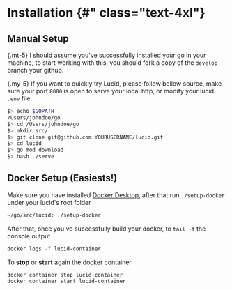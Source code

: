 # Installation {#\" class="text-4xl"}

## Manual Setup

{.mt-5}
I should assume you've successfully installed your go in your machine, to start working with this, you should fork a copy of the `develop` branch your github.

{.my-5}
If you want to quickly try Lucid, please follow bellow source, make sure your port `8080` is open to serve your local http, or modify your lucid `.env` file.

```bash
$> echo $GOPATH
/Users/johndoe/go
$> cd /Users/johndoe/go
$> mkdir src/
$> git clone git@github.com:YOURUSERNAME/lucid.git
$> cd lucid
$> go mod download
$> bash ./serve
```

## Docker Setup (Easiests!)

Make sure you have installed [Docker Desktop](https://www.docker.com/products/docker-desktop/), after that run `./setup-docker` under your lucid's root folder

```sh
~/go/src/lucid: ./setup-docker
```

After that, once you've successfully build your docker, to `tail -f` the console output

```sh
docker logs -f lucid-container
```

To **stop** or **start** again the docker container

```sh
docker container stop lucid-container
docker container start lucid-container
```
